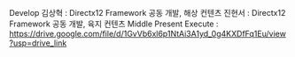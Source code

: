 Develop
김상혁 : Directx12 Framework 공동 개발, 해상 컨텐츠
진현서 : Directx12 Framework 공동 개발, 육지 컨텐츠
Middle Present Execute : https://drive.google.com/file/d/1GvVb6xl6p1NtAi3A1yd_0g4KXDfFq1Eu/view?usp=drive_link